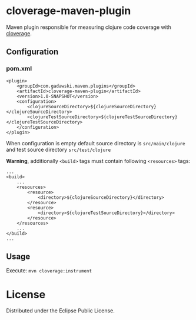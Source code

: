 cloverage-maven-plugin
======================

Maven plugin responsible for measuring clojure code coverage with [cloverage](https://github.com/lshift/cloverage). 

Configuration
----------------------
### pom.xml

```
<plugin>
    <groupId>com.gadawski.maven.plugins</groupId>
    <artifactId>cloverage-maven-plugin</artifactId>
    <version>1.0-SNAPSHOT</version>
    <configuration>
        <clojureSourceDirectory>${clojureSourceDirectory}</clojureSourceDirectory>
        <clojureTestSourceDirectory>${clojureTestSourceDirectory}</clojureTestSourceDirectory>
    </configuration>
</plugin>
```

When configuration is empty default source directory is `src/main/clojure` and test source directory `src/test/clojure`

__Warning__, additionally `<build>` tags must contain following `<resources>` tags:

```
...
<build>
    ...
    <resources>
        <resource>
            <directory>${clojureSourceDirectory}</directory>
        </resource>
        <resource>
            <directory>${clojureTestSourceDirectory}</directory>
        </resource>
    </resources>
    ...
</build>
...
```
Usage
----------------------
Execute: `mvn cloverage:instrument`

License
======================
Distributed under the Eclipse Public License.
